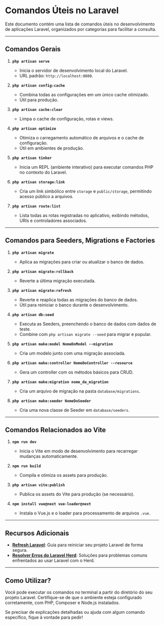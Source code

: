 
# Comandos Úteis no Laravel

Este documento contém uma lista de comandos úteis no desenvolvimento de aplicações Laravel, organizados por categorias para facilitar a consulta.

---

## **Comandos Gerais**

1. **`php artisan serve`**  
   - Inicia o servidor de desenvolvimento local do Laravel.  
   - URL padrão: `http://localhost:8000`.

2. **`php artisan config:cache`**  
   - Combina todas as configurações em um único cache otimizado.  
   - Útil para produção.

3. **`php artisan cache:clear`**  
   - Limpa o cache de configuração, rotas e views.

4. **`php artisan optimize`**  
   - Otimiza o carregamento automático de arquivos e o cache de configuração.  
   - Útil em ambientes de produção.

5. **`php artisan tinker`**  
   - Inicia um REPL (ambiente interativo) para executar comandos PHP no contexto do Laravel.

6. **`php artisan storage:link`**  
   - Cria um link simbólico entre `storage` e `public/storage`, permitindo acesso público a arquivos.

7. **`php artisan route:list`**  
   - Lista todas as rotas registradas no aplicativo, exibindo métodos, URIs e controladores associados.

---

## **Comandos para Seeders, Migrations e Factories**

1. **`php artisan migrate`**  
   - Aplica as migrações para criar ou atualizar o banco de dados.

2. **`php artisan migrate:rollback`**  
   - Reverte a última migração executada.

3. **`php artisan migrate:refresh`**  
   - Reverte e reaplica todas as migrações do banco de dados.  
   - Útil para reiniciar o banco durante o desenvolvimento.

4. **`php artisan db:seed`**  
   - Executa as Seeders, preenchendo o banco de dados com dados de teste.  
   - Combine com `php artisan migrate --seed` para migrar e popular.

5. **`php artisan make:model NomeDoModel --migration`**  
   - Cria um modelo junto com uma migração associada.

6. **`php artisan make:controller NomeDoController --resource`**  
   - Gera um controller com os métodos básicos para CRUD.

7. **`php artisan make:migration nome_da_migration`**  
   - Cria um arquivo de migração na pasta `database/migrations`.

8. **`php artisan make:seeder NomeDoSeeder`**  
   - Cria uma nova classe de Seeder em `database/seeders`.

---

## **Comandos Relacionados ao Vite**

1. **`npm run dev`**  
   - Inicia o Vite em modo de desenvolvimento para recarregar mudanças automaticamente.

2. **`npm run build`**  
   - Compila e otimiza os assets para produção.

3. **`php artisan vite:publish`**  
   - Publica os assets do Vite para produção (se necessário).

4. **`npm install vue@next vue-loader@next`**  
   - Instala o Vue.js e o loader para processamento de arquivos `.vue`.

---

## **Recursos Adicionais**

- [**Refresh Laravel**](./Refresh_Laravel.md): Guia para reiniciar seu projeto Laravel de forma segura.  
- [**Resolver Erros do Laravel Herd**](./Resolver_Erros_Laravel_Herd.md): Soluções para problemas comuns enfrentados ao usar Laravel com o Herd.

---

## **Como Utilizar?**

Você pode executar os comandos no terminal a partir do diretório do seu projeto Laravel. Certifique-se de que o ambiente esteja configurado corretamente, com PHP, Composer e Node.js instalados.

Se precisar de explicações detalhadas ou ajuda com algum comando específico, fique à vontade para pedir!
